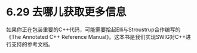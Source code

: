 # 6.29 去哪儿获取更多信息

如果你正在包装重要的C++代码，可能需要拾起Elli与Stroustrup合作编写的《The Annotated C++ Reference Manual》。这本书是我们实现SWIG对C++进行支持的参考文档。